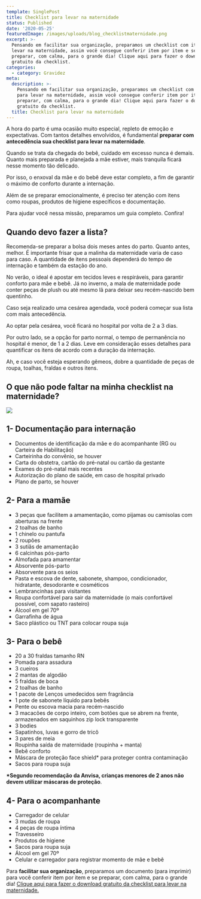 ```yaml
---
template: SinglePost
title: Checklist para levar na maternidade
status: Published
date: '2020-05-25'
featuredImage: /images/uploads/blog_checklistmaternidade.png
excerpt: >-
  Pensando em facilitar sua organização, preparamos um checklist com itens para
  levar na maternidade, assim você consegue conferir item por item e se
  preparar, com calma, para o grande dia! Clique aqui para fazer o download
  gratuito da checklist.
categories:
  - category: Gravidez
meta:
  description: >-
    Pensando em facilitar sua organização, preparamos um checklist com itens
    para levar na maternidade, assim você consegue conferir item por item e se
    preparar, com calma, para o grande dia! Clique aqui para fazer o download
    gratuito da checklist.
  title: Checklist para levar na maternidade
---
```

A hora do parto é uma ocasião muito especial, repleto de emoção e expectativas. Com tantos detalhes envolvidos, é fundamental **preparar com antecedência sua checklist para levar na maternidade**.

Quando se trata da chegada do bebê, cuidado em excesso nunca é demais. Quanto mais preparada e planejada a mãe estiver, mais tranquila ficará nesse momento tão delicado.

Por isso, o enxoval da mãe e do bebê deve estar completo, a fim de garantir o máximo de conforto durante a internação.

Além de se preparar emocionalmente, é preciso ter atenção com itens como roupas, produtos de higiene específicos e documentação.

Para ajudar você nessa missão, preparamos um guia completo. Confira!

## Quando devo fazer a lista?

Recomenda-se preparar a bolsa dois meses antes do parto. Quanto antes, melhor. É importante frisar que a malinha da maternidade varia de caso para caso. A quantidade de itens pessoais dependerá do tempo de internação e também da estação do ano.

No verão, o ideal é apostar em tecidos leves e respiráveis, para garantir conforto para mãe e bebê. Já no inverno, a mala de maternidade pode conter peças de plush ou até mesmo lã para deixar seu recém-nascido bem quentinho.

Caso seja realizado uma cesárea agendada, você poderá começar sua lista com mais antecedência. 

Ao optar pela cesárea, você ficará no hospital por volta de 2 a 3 dias. 

Por outro lado, se a opção for parto normal, o tempo de permanência no hospital é menor, de 1 a 2 dias. Leve em consideração esses detalhes para quantificar os itens de acordo com a duração da internação.

Ah, e caso você esteja esperando gêmeos, dobre a quantidade de peças de roupa, toalhas, fraldas e outros itens. 

## O que não pode faltar na minha checklist na maternidade?

![](/images/uploads/checklist_mockup2.png)

## 1- Documentação para internação

* Documentos de identificação da mãe e do acompanhante (RG ou Carteira de Habilitação)
* Carteirinha do convênio, se houver
* Carta do obstetra, cartão do pré-natal ou cartão da gestante
* Exames do pré-natal mais recentes
* Autorização do plano de saúde, em caso de hospital privado
* Plano de parto, se houver

## 2- Para a mamãe

* 3 peças que facilitem a amamentação, como pijamas ou camisolas com aberturas na frente
* 2 toalhas de banho
* 1 chinelo ou pantufa
* 2 roupões
* 3 sutiãs de amamentação
* 6 calcinhas pós-parto
* Almofada para amamentar
* Absorvente pós-parto
* Absorvente para os seios
* Pasta e escova de dente, sabonete, shampoo, condicionador, hidratante, desodorante e cosméticos
* Lembrancinhas para visitantes
* Roupa confortável para sair da maternidade (o mais confortável possível, com sapato rasteiro)
* Álcool em gel 70º
* Garrafinha de água
* Saco plástico ou TNT para colocar roupa suja

## 3- Para o bebê

* 20 a 30 fraldas tamanho RN
* Pomada para assadura
* 3 cueiros
* 2 mantas de algodão
* 5 fraldas de boca
* 2 toalhas de banho
* 1 pacote de Lenços umedecidos sem fragrância
* 1 pote de sabonete líquido para bebês
* Pente ou escova macia para recém-nascido
* 3 macacões de corpo inteiro, com botões que se abrem na frente, armazenados em saquinhos zip lock transparente
* 3 bodies
* Sapatinhos, luvas e gorro de tricô
* 3 pares de meia
* Roupinha saída de maternidade (roupinha + manta)
* Bebê conforto
* Máscara de proteção face shield* para proteger contra contaminação
* Sacos para roupa suja

**\*Segundo recomendação da Anvisa, crianças menores de 2 anos não devem utilizar máscaras de proteção**.

## 4- Para o acompanhante

* Carregador de celular
* 3 mudas de roupa
* 4 peças de roupa íntima
* Travesseiro
* Produtos de higiene
* Sacos para roupa suja
* Álcool em gel 70º
* Celular e carregador para registrar momento de mãe e bebê

Para **facilitar sua organização**, preparamos um documento (para imprimir) para você conferir item por item e se preparar, com calma, para o grande dia! [Clique aqui para fazer o download gratuito da checklist para levar na maternidade.](http://gudaboo-com-br-7270407.hs-sites.com/checklist)

